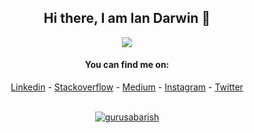<div align="center">

## Hi there, I am Ian Darwin 👋

![](https://komarev.com/ghpvc/?username=IanDarwin)

#### You can find me on:
[Linkedin](https://www.linkedin.com/in/IanDarwin) - 
[Stackoverflow](https://stackoverflow.com/users/13542935/IanDarwin) - 
[Medium](https://IanDarwin.medium.com) - 
[Instagram](https://instagram.com/IanDarwin) - 
[Twitter](https://twitter.com/Ian_Darwin)

<br>
<!-- If you forked this repo, Change the username as yours -->
<a href="https://github.com/IanDarwin/IanDarwin">
  <img align="center" src="https://github-readme-stats.vercel.app/api?username=IanDarwin&show_icons=true&include_all_commits=true&count_private=true&theme=radical" alt="gurusabarish" />    
</a>
<br>
</div>
